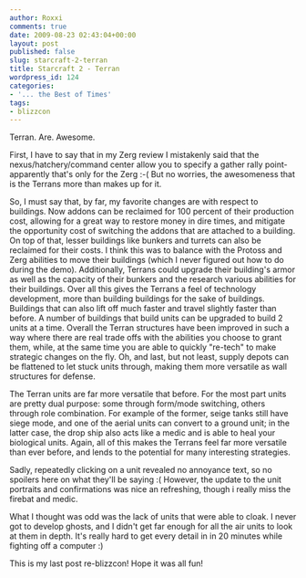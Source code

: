 ```yaml
---
author: Roxxi
comments: true
date: 2009-08-23 02:43:04+00:00
layout: post
published: false
slug: starcraft-2-terran
title: Starcraft 2 - Terran
wordpress_id: 124
categories:
- '... the Best of Times'
tags:
- blizzcon
---
```


Terran. Are. Awesome.

First, I have to say that in my Zerg review I mistakenly said that the nexus/hatchery/command center allow you to specify a gather rally point- apparently that's only for the Zerg :-( But no worries, the awesomeness that is the Terrans more than makes up for it.

So, I must say that, by far, my favorite changes are with respect to buildings. Now addons can be reclaimed for 100 percent of their production cost, allowing for a great way to restore money in dire times, and mitigate the opportunity cost of switching the addons that are attached to a building. On top of that, lesser buildings like bunkers and turrets can also be reclaimed for their costs. I think this was to balance with the Protoss and Zerg abilities to move their buildings (which I never figured out how to do during the demo). Additionally, Terrans could upgrade their building's armor as well as the capacity of their bunkers and the research various abilities for their buildings. Over all this gives the Terrans a feel of technology development, more than building buildings for the sake of buildings. Buildings that can also lift off much faster and travel slightly faster than before.  A number of buildings that build units can be upgraded to build 2 units at a time. Overall the Terran structures have been improved in such a way where there are real trade offs with the abilities you choose to grant them, while, at the same time you are able to quickly "re-tech" to make strategic changes on the fly. Oh, and last, but not least, supply depots can be flattened to let stuck units through, making them more versatile as wall structures for defense.

The Terran units are far more versatile that before. For the most part units are pretty dual purpose: some through form/mode switching, others through role combination. For example of the former, seige tanks still have siege mode, and one of the aerial units can convert to a ground unit; in the latter case, the drop ship also acts like a medic and is able to heal your biological units. Again, all of this makes the Terrans feel far more versatile than ever before, and lends to the potential for many interesting strategies.

Sadly, repeatedly clicking on a unit revealed no annoyance text, so no spoilers here on what they'll be saying :(  However, the update to the unit portraits and confirmations was nice an refreshing, though i really miss the firebat and medic.

What I thought was odd was the lack of units that were able to cloak. I never got to develop ghosts, and I didn't get far enough for all the air units to look at them in depth. It's really hard to get every detail in in 20 minutes while fighting off a computer :)

This is my last post re-blizzcon! Hope it was all fun!
